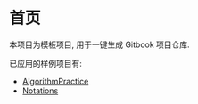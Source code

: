 # 首页

本项目为模板项目, 用于一键生成 Gitbook 项目仓库.

已应用的样例项目有:

- [AlgorithmPractice](https://github.com/gendloop/AlgorithmPractice) 
- [Notations](https://github.com/gendloop/Notations) 
